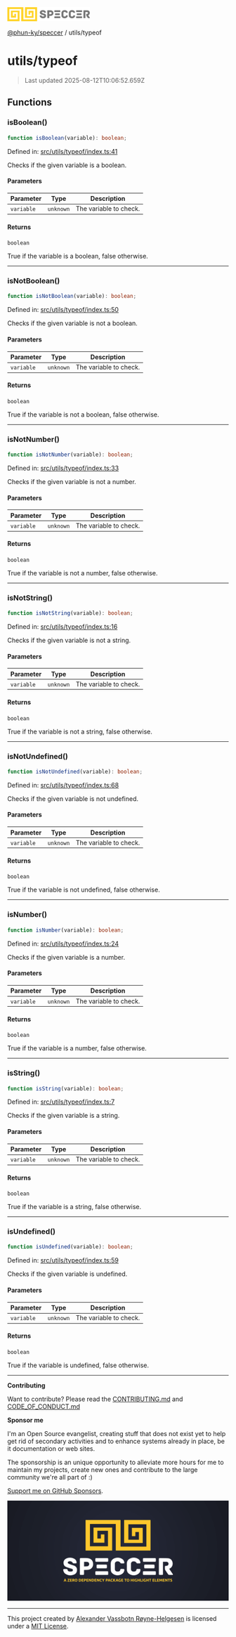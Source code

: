 <div><img alt="SPECCER logo" src="https://raw.githubusercontent.com/phun-ky/speccer/main/public/logo-speccer-horizontal-colored-package.svg?raw=true" style="max-height:32px;"/></div>

[@phun-ky/speccer](../README.md) / utils/typeof

# utils/typeof

> Last updated 2025-08-12T10:06:52.659Z

## Functions

### isBoolean()

```ts
function isBoolean(variable): boolean;
```

Defined in:
[src/utils/typeof/index.ts:41](https://github.com/phun-ky/speccer/blob/main/src/utils/typeof/index.ts#L41)

Checks if the given variable is a boolean.

#### Parameters

| Parameter  | Type      | Description            |
| ---------- | --------- | ---------------------- |
| `variable` | `unknown` | The variable to check. |

#### Returns

`boolean`

True if the variable is a boolean, false otherwise.

---

### isNotBoolean()

```ts
function isNotBoolean(variable): boolean;
```

Defined in:
[src/utils/typeof/index.ts:50](https://github.com/phun-ky/speccer/blob/main/src/utils/typeof/index.ts#L50)

Checks if the given variable is not a boolean.

#### Parameters

| Parameter  | Type      | Description            |
| ---------- | --------- | ---------------------- |
| `variable` | `unknown` | The variable to check. |

#### Returns

`boolean`

True if the variable is not a boolean, false otherwise.

---

### isNotNumber()

```ts
function isNotNumber(variable): boolean;
```

Defined in:
[src/utils/typeof/index.ts:33](https://github.com/phun-ky/speccer/blob/main/src/utils/typeof/index.ts#L33)

Checks if the given variable is not a number.

#### Parameters

| Parameter  | Type      | Description            |
| ---------- | --------- | ---------------------- |
| `variable` | `unknown` | The variable to check. |

#### Returns

`boolean`

True if the variable is not a number, false otherwise.

---

### isNotString()

```ts
function isNotString(variable): boolean;
```

Defined in:
[src/utils/typeof/index.ts:16](https://github.com/phun-ky/speccer/blob/main/src/utils/typeof/index.ts#L16)

Checks if the given variable is not a string.

#### Parameters

| Parameter  | Type      | Description            |
| ---------- | --------- | ---------------------- |
| `variable` | `unknown` | The variable to check. |

#### Returns

`boolean`

True if the variable is not a string, false otherwise.

---

### isNotUndefined()

```ts
function isNotUndefined(variable): boolean;
```

Defined in:
[src/utils/typeof/index.ts:68](https://github.com/phun-ky/speccer/blob/main/src/utils/typeof/index.ts#L68)

Checks if the given variable is not undefined.

#### Parameters

| Parameter  | Type      | Description            |
| ---------- | --------- | ---------------------- |
| `variable` | `unknown` | The variable to check. |

#### Returns

`boolean`

True if the variable is not undefined, false otherwise.

---

### isNumber()

```ts
function isNumber(variable): boolean;
```

Defined in:
[src/utils/typeof/index.ts:24](https://github.com/phun-ky/speccer/blob/main/src/utils/typeof/index.ts#L24)

Checks if the given variable is a number.

#### Parameters

| Parameter  | Type      | Description            |
| ---------- | --------- | ---------------------- |
| `variable` | `unknown` | The variable to check. |

#### Returns

`boolean`

True if the variable is a number, false otherwise.

---

### isString()

```ts
function isString(variable): boolean;
```

Defined in:
[src/utils/typeof/index.ts:7](https://github.com/phun-ky/speccer/blob/main/src/utils/typeof/index.ts#L7)

Checks if the given variable is a string.

#### Parameters

| Parameter  | Type      | Description            |
| ---------- | --------- | ---------------------- |
| `variable` | `unknown` | The variable to check. |

#### Returns

`boolean`

True if the variable is a string, false otherwise.

---

### isUndefined()

```ts
function isUndefined(variable): boolean;
```

Defined in:
[src/utils/typeof/index.ts:59](https://github.com/phun-ky/speccer/blob/main/src/utils/typeof/index.ts#L59)

Checks if the given variable is undefined.

#### Parameters

| Parameter  | Type      | Description            |
| ---------- | --------- | ---------------------- |
| `variable` | `unknown` | The variable to check. |

#### Returns

`boolean`

True if the variable is undefined, false otherwise.

---

**Contributing**

Want to contribute? Please read the
[CONTRIBUTING.md](https://github.com/phun-ky/speccer/blob/main/CONTRIBUTING.md)
and
[CODE_OF_CONDUCT.md](https://github.com/phun-ky/speccer/blob/main/CODE_OF_CONDUCT.md)

**Sponsor me**

I'm an Open Source evangelist, creating stuff that does not exist yet to help
get rid of secondary activities and to enhance systems already in place, be it
documentation or web sites.

The sponsorship is an unique opportunity to alleviate more hours for me to
maintain my projects, create new ones and contribute to the large community
we're all part of :)

[Support me on GitHub Sponsors](https://github.com/sponsors/phun-ky).

![Speccer banner, with logo and slogan: A zero dependency package to annotate or highlight elements](https://github.com/phun-ky/speccer/blob/main/public/speccer-banner.png?raw=true)

---

This project created by [Alexander Vassbotn Røyne-Helgesen](http://phun-ky.net)
is licensed under a [MIT License](https://choosealicense.com/licenses/mit/).
